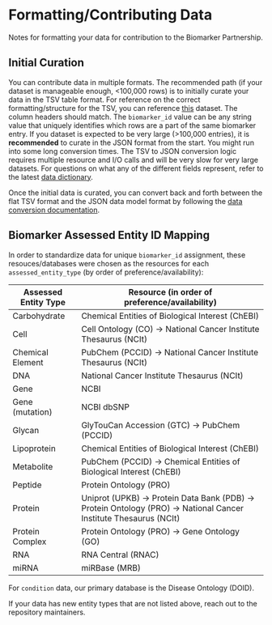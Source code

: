 # Formatting/Contributing Data 

Notes for formatting your data for contribution to the Biomarker Partnership. 

## Initial Curation 

You can contribute data in multiple formats. The recommended path (if your dataset is manageable enough, <100,000 rows) is to initially curate your data in the TSV table format. For reference on the correct formatting/structure for the TSV, you can reference [this](https://hivelab.biochemistry.gwu.edu/biomarker-partnership/data/BCO_000435) dataset. The column headers should match. The `biomarker_id` value can be any string value that uniquely identifies which rows are a part of the same biomarker entry. If you dataset is expected to be very large (>100,000 entries), it is **recommended** to curate in the JSON format from the start. You might run into some long conversion times. The TSV to JSON conversion logic requires multiple resource and I/O calls and will be very slow for very large datasets. For questions on what any of the different fields represent, refer to the latest [data dictionary](../../data_dictionary/).

Once the initial data is curated, you can convert back and forth between the flat TSV format and the JSON data model format by following the [data conversion documentation](../../src/data_conversion/README.md).

## Biomarker Assessed Entity ID Mapping

In order to standardize data for unique `biomarker_id` assignment, these resouces/databases were chosen as the resources for each `assessed_entity_type` (by order of preference/availability): 

| Assessed Entity Type | Resource (in order of preference/availability) |
|----------------------|------------------------------------------------|
| Carbohydrate         | Chemical Entities of Biological Interest (ChEBI) |
| Cell                 | Cell Ontology (CO) -> National Cancer Institute Thesaurus (NCIt) |
| Chemical Element     | PubChem (PCCID) -> National Cancer Institute Thesaurus (NCIt) |
| DNA                  | National Cancer Institute Thesaurus (NCIt) |
| Gene                 | NCBI |
| Gene (mutation)      | NCBI dbSNP |
| Glycan               | GlyTouCan Accession (GTC) -> PubChem (PCCID) |
| Lipoprotein          | Chemical Entities of Biological Interest (ChEBI) |
| Metabolite           | PubChem (PCCID) -> Chemical Entities of Biological Interest (ChEBI) |
| Peptide              | Protein Ontology (PRO) |
| Protein              | Uniprot (UPKB) -> Protein Data Bank (PDB) -> Protein Ontology (PRO) -> National Cancer Institute Thesaurus (NCIt)|
| Protein Complex      | Protein Ontology (PRO) -> Gene Ontology (GO) |
| RNA                  | RNA Central (RNAC) |
| miRNA                | miRBase (MRB) |

For `condition` data, our primary database is the Disease Ontology (DOID). 

If your data has new entity types that are not listed above, reach out to the repository maintainers. 

